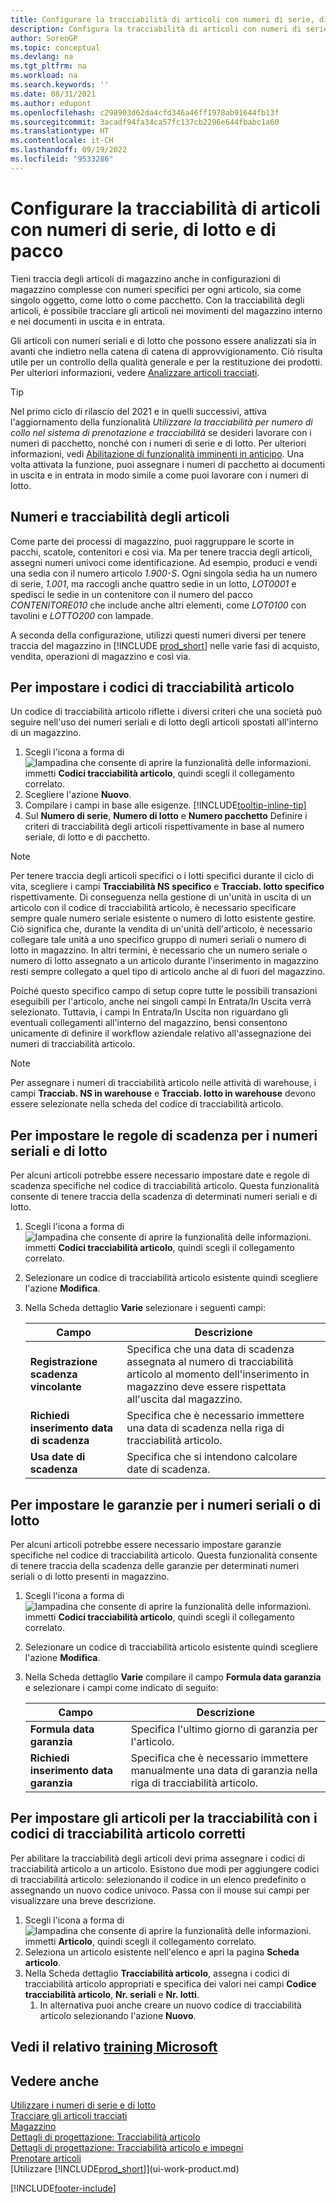 ```yaml
---
title: Configurare la tracciabilità di articoli con numeri di serie, di lotto e di pacco
description: Configura la tracciabilità di articoli con numeri di serie, di lotto e di pacco
author: SorenGP
ms.topic: conceptual
ms.devlang: na
ms.tgt_pltfrm: na
ms.workload: na
ms.search.keywords: ''
ms.date: 08/31/2021
ms.author: edupont
ms.openlocfilehash: c298903d62da4cfd346a46ff1978ab91644fb13f
ms.sourcegitcommit: 3acadf94fa34ca57fc137cb2296e644fbabc1a60
ms.translationtype: HT
ms.contentlocale: it-CH
ms.lasthandoff: 09/19/2022
ms.locfileid: "9533286"
---
```

# <a name="set-up-item-tracking-with-serial-lot-and-package-numbers"></a>Configurare la tracciabilità di articoli con numeri di serie, di lotto e di pacco

Tieni traccia degli articoli di magazzino anche in configurazioni di magazzino complesse con numeri specifici per ogni articolo, sia come singolo oggetto, come lotto o come pacchetto. Con la tracciabilità degli articoli, è possibile tracciare gli articoli nei movimenti del magazzino interno e nei documenti in uscita e in entrata.

Gli articoli con numeri seriali e di lotto che possono essere analizzati sia in avanti che indietro nella catena di catena di approvvigionamento. Ciò risulta utile per un controllo della qualità generale e per la restituzione dei prodotti. Per ulteriori informazioni, vedere [Analizzare articoli tracciati](inventory-how-to-trace-item-tracked-items.md).  

> [!TIP]
> Nel primo ciclo di rilascio del 2021 e in quelli successivi, attiva l'aggiornamento della funzionalità *Utilizzare la tracciabilità per numero di collo nel sistema di prenotazione e tracciabilità* se desideri lavorare con i numeri di pacchetto, nonché con i numeri di serie e di lotto. Per ulteriori informazioni, vedi [Abilitazione di funzionalità imminenti in anticipo](admin-feature-management.md). Una volta attivata la funzione, puoi assegnare i numeri di pacchetto ai documenti in uscita e in entrata in modo simile a come puoi lavorare con i numeri di lotto.  

## <a name="numbers-and-item-tracking"></a>Numeri e tracciabilità degli articoli

Come parte dei processi di magazzino, puoi raggruppare le scorte in pacchi, scatole, contenitori e così via. Ma per tenere traccia degli articoli, assegni numeri univoci come identificazione. Ad esempio, produci e vendi una sedia con il numero articolo *1.900-S*. Ogni singola sedia ha un numero di serie, *1.001*, ma raccogli anche quattro sedie in un lotto, *LOT0001* e spedisci le sedie in un contenitore con il numero del pacco *CONTENITORE010* che include anche altri elementi, come *LOT0100* con tavolini e *LOTTO200* con lampade.  

A seconda della configurazione, utilizzi questi numeri diversi per tenere traccia del magazzino in [!INCLUDE [prod_short](includes/prod_short.md)] nelle varie fasi di acquisto, vendita, operazioni di magazzino e così via.

## <a name="to-set-up-item-tracking-codes"></a>Per impostare i codici di tracciabilità articolo

Un codice di tracciabilità articolo riflette i diversi criteri che una società può seguire nell'uso dei numeri seriali e di lotto degli articoli spostati all'interno di un magazzino.  

1. Scegli l'icona a forma di ![lampadina che consente di aprire la funzionalità delle informazioni.](media/ui-search/search_small.png "Dimmi cosa vuoi fare") immetti **Codici tracciabilità articolo**, quindi scegli il collegamento correlato.  
2. Scegliere l'azione **Nuovo**.
3. Compilare i campi in base alle esigenze. [!INCLUDE[tooltip-inline-tip](includes/tooltip-inline-tip_md.md)]  
4. Sul **Numero di serie**, **Numero di lotto** e **Numero pacchetto** Definire i criteri di tracciabilità degli articoli rispettivamente in base al numero seriale, di lotto e di pacchetto.  

> [!NOTE]  
> Per tenere traccia degli articoli specifici o i lotti specifici durante il ciclo di vita, scegliere i campi **Tracciabilità NS specifico** e **Tracciab. lotto specifico** rispettivamente. Di conseguenza nella gestione di un'unità in uscita di un articolo con il codice di tracciabilità articolo, è necessario specificare sempre quale numero seriale esistente o numero di lotto esistente gestire. Ciò significa che, durante la vendita di un'unità dell'articolo, è necessario collegare tale unità a uno specifico gruppo di numeri seriali o numero di lotto in magazzino. In altri termini, è necessario che un numero seriale o numero di lotto assegnato a un articolo durante l'inserimento in magazzino resti sempre collegato a quel tipo di articolo anche al di fuori del magazzino.

Poiché questo specifico campo di setup copre tutte le possibili transazioni eseguibili per l'articolo, anche nei singoli campi In Entrata/In Uscita verrà selezionato. Tuttavia, i campi In Entrata/In Uscita non riguardano gli eventuali collegamenti all'interno del magazzino, bensì consentono unicamente di definire il workflow aziendale relativo all'assegnazione dei numeri di tracciabilità articolo.  

> [!NOTE]  
>  Per assegnare i numeri di tracciabilità articolo nelle attività di warehouse, i campi **Tracciab. NS in warehouse** e **Tracciab. lotto in warehouse** devono essere selezionate nella scheda del codice di tracciabilità articolo.  

## <a name="to-set-up-expiration-rules-for-serial-or-lot-numbers"></a>Per impostare le regole di scadenza per i numeri seriali e di lotto

Per alcuni articoli potrebbe essere necessario impostare date e regole di scadenza specifiche nel codice di tracciabilità articolo. Questa funzionalità consente di tenere traccia della scadenza di determinati numeri seriali e di lotto.

1. Scegli l'icona a forma di ![lampadina che consente di aprire la funzionalità delle informazioni.](media/ui-search/search_small.png "Dimmi cosa vuoi fare") immetti **Codici tracciabilità articolo**, quindi scegli il collegamento correlato.
2. Selezionare un codice di tracciabilità articolo esistente quindi scegliere l'azione **Modifica**.  
3. Nella Scheda dettaglio **Varie** selezionare i seguenti campi:  

    |Campo|Descrizione|  
    |---------------------------------|---------------------------------------|  
    |**Registrazione scadenza vincolante**|Specifica che una data di scadenza assegnata al numero di tracciabilità articolo al momento dell'inserimento in magazzino deve essere rispettata all'uscita dal magazzino.|  
    |**Richiedi inserimento data di scadenza**|Specifica che è necessario immettere una data di scadenza nella riga di tracciabilità articolo.|  
    |**Usa date di scadenza**|Specifica che si intendono calcolare date di scadenza. |  

## <a name="to-set-up-warranties-for-serial-or-lot-numbers"></a>Per impostare le garanzie per i numeri seriali o di lotto

Per alcuni articoli potrebbe essere necessario impostare garanzie specifiche nel codice di tracciabilità articolo. Questa funzionalità consente di tenere traccia della scadenza delle garanzie per determinati numeri seriali o di lotto presenti in magazzino.  

1. Scegli l'icona a forma di ![lampadina che consente di aprire la funzionalità delle informazioni.](media/ui-search/search_small.png "Dimmi cosa vuoi fare") immetti **Codici tracciabilità articolo**, quindi scegli il collegamento correlato.  
2. Selezionare un codice di tracciabilità articolo esistente quindi scegliere l'azione **Modifica**.  
3. Nella Scheda dettaglio **Varie** compilare il campo **Formula data garanzia** e selezionare i campi come indicato di seguito:  

    |Campo|Descrizione|  
    |---------------------------------|---------------------------------------|  
    |**Formula data garanzia**|Specifica l'ultimo giorno di garanzia per l'articolo.|  
    |**Richiedi inserimento data garanzia**|Specifica che è necessario immettere manualmente una data di garanzia nella riga di tracciabilità articolo.|  


## <a name="to-set-up-items-for-tracking-with-the-correct-item-tracking-codes"></a>Per impostare gli articoli per la tracciabilità con i codici di tracciabilità articolo corretti

Per abilitare la tracciabilità degli articoli devi prima assegnare i codici di tracciabilità articolo a un articolo. Esistono due modi per aggiungere codici di tracciabilità articolo: selezionando il codice in un elenco predefinito o assegnando un nuovo codice univoco. Passa con il mouse sui campi per visualizzare una breve descrizione.

1. Scegli l'icona a forma di ![lampadina che consente di aprire la funzionalità delle informazioni.](media/ui-search/search_small.png "Informazioni sull'operazione che si desidera eseguire") immetti **Articolo**, quindi scegli il collegamento correlato.
2. Seleziona un articolo esistente nell'elenco e apri la pagina **Scheda articolo**.  
3. Nella Scheda dettaglio **Tracciabilità articolo**, assegna i codici di tracciabilità articolo appropriati e specifica dei valori nei campi **Codice tracciabilità articolo**, **Nr. seriali** e **Nr. lotti**.
    1. In alternativa puoi anche creare un nuovo codice di tracciabilità articolo selezionando l'azione **Nuovo**.

## <a name="see-related-microsoft-training"></a>Vedi il relativo [training Microsoft](/training/modules/prepare-item-tracking/)

## <a name="see-also"></a>Vedere anche

[Utilizzare i numeri di serie e di lotto](inventory-how-work-item-tracking.md)  
[Tracciare gli articoli tracciati](inventory-how-to-trace-item-tracked-items.md)  
[Magazzino](inventory-manage-inventory.md)  
[Dettagli di progettazione: Tracciabilità articolo](design-details-item-tracking.md)  
[Dettagli di progettazione: Tracciabilità articolo e impegni](design-details-item-tracking-and-reservations.md)  
[Prenotare articoli](inventory-how-to-reserve-items.md)  
[Utilizzare [!INCLUDE[prod_short](includes/prod_short.md)]](ui-work-product.md)  

[!INCLUDE[footer-include](includes/footer-banner.md)]
